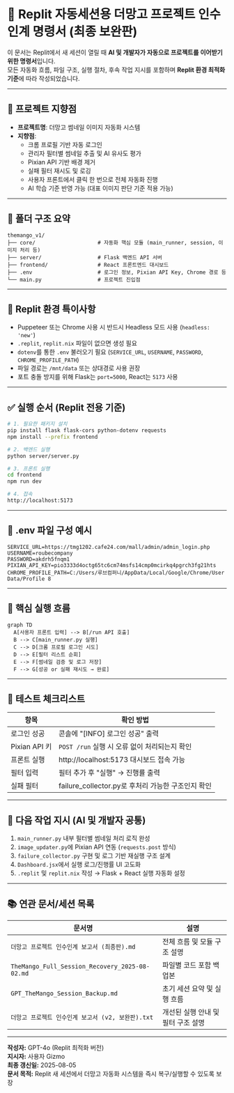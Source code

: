 
# 🧭 Replit 자동세션용 더망고 프로젝트 인수인계 명령서 (최종 보완판)

이 문서는 Replit에서 새 세션이 열릴 때 **AI 및 개발자가 자동으로 프로젝트를 이어받기 위한 명령서**입니다.  
모든 자동화 흐름, 파일 구조, 실행 절차, 후속 작업 지시를 포함하며 **Replit 환경 최적화 기준**에 따라 작성되었습니다.

---

## 📌 프로젝트 지향점

- **프로젝트명**: 더망고 썸네일 이미지 자동화 시스템
- **지향점**:
  - 크롬 프로필 기반 자동 로그인
  - 관리자 필터별 썸네일 추출 및 AI 유사도 평가
  - Pixian API 기반 배경 제거
  - 실패 필터 재시도 및 로깅
  - 사용자 프론트에서 클릭 한 번으로 전체 자동화 진행
  - AI 학습 기준 반영 가능 (대표 이미지 판단 기준 적용 가능)

---

## 📁 폴더 구조 요약

```
themango_v1/
├── core/                    # 자동화 핵심 모듈 (main_runner, session, 이미지 처리 등)
├── server/                  # Flask 백엔드 API 서버
├── frontend/                # React 프론트엔드 대시보드
├── .env                     # 로그인 정보, Pixian API Key, Chrome 경로 등
└── main.py                  # 프로젝트 진입점
```

---

## 🔧 Replit 환경 특이사항

- Puppeteer 또는 Chrome 사용 시 반드시 Headless 모드 사용 (`headless: 'new'`)
- `.replit`, `replit.nix` 파일이 없으면 생성 필요
- `dotenv`를 통한 `.env` 불러오기 필요 (`SERVICE_URL`, `USERNAME`, `PASSWORD`, `CHROME_PROFILE_PATH`)
- 파일 경로는 `/mnt/data` 또는 상대경로 사용 권장
- 포트 충돌 방지를 위해 Flask는 `port=5000`, React는 `5173` 사용

---

## ✅ 실행 순서 (Replit 전용 기준)

```bash
# 1. 필요한 패키지 설치
pip install flask flask-cors python-dotenv requests
npm install --prefix frontend

# 2. 백엔드 실행
python server/server.py

# 3. 프론트 실행
cd frontend
npm run dev

# 4. 접속
http://localhost:5173
```

---

## 🔐 .env 파일 구성 예시

```env
SERVICE_URL=https://tmg1202.cafe24.com/mall/admin/admin_login.php
USERNAME=roubecompany
PASSWORD=akdrh5fnqm1
PIXIAN_API_KEY=pio3333d4octg65tc6cm74msfs14cmp0mcirkq4pgrch3fg21hts
CHROME_PROFILE_PATH=C:/Users/루브컴퍼니/AppData/Local/Google/Chrome/User Data/Profile 8
```

---

## 🧠 핵심 실행 흐름

```mermaid
graph TD
  A[사용자 프론트 입력] --> B[/run API 호출]
  B --> C[main_runner.py 실행]
  C --> D[크롬 프로필 로그인 시도]
  D --> E[필터 리스트 순회]
  E --> F[썸네일 검증 및 로그 저장]
  F --> G[성공 or 실패 재시도 → 완료]
```

---

## 🧪 테스트 체크리스트

| 항목 | 확인 방법 |
|------|-----------|
| 로그인 성공 | 콘솔에 "[INFO] 로그인 성공" 출력 |
| Pixian API 키 | `POST /run` 실행 시 오류 없이 처리되는지 확인 |
| 프론트 실행 | http://localhost:5173 대시보드 접속 가능 |
| 필터 입력 | 필터 추가 후 "실행" → 진행률 출력 |
| 실패 필터 | failure_collector.py로 후처리 가능한 구조인지 확인

---

## 🧩 다음 작업 지시 (AI 및 개발자 공통)

1. `main_runner.py` 내부 필터별 썸네일 처리 로직 완성
2. `image_updater.py`에 Pixian API 연동 (`requests.post` 방식)
3. `failure_collector.py` 구현 및 로그 기반 재실행 구조 설계
4. `Dashboard.jsx`에서 실행 로그/진행률 UI 고도화
5. `.replit` 및 `replit.nix` 작성 → Flask + React 실행 자동화 설정

---

## 📚 연관 문서/세션 목록

| 문서명 | 설명 |
|--------|------|
| `더망고 프로젝트 인수인계 보고서 (최종판).md` | 전체 흐름 및 모듈 구조 설명 |
| `TheMango_Full_Session_Recovery_2025-08-02.md` | 파일별 코드 포함 백업본 |
| `GPT_TheMango_Session_Backup.md` | 초기 세션 요약 및 실행 흐름 |
| `더망고 프로젝트 인수인계 보고서 (v2, 보완판).txt` | 개선된 실행 안내 및 필터 구조 설명 |

---

**작성자:** GPT-4o (Replit 최적화 버전)  
**지시자:** 사용자 Gizmo  
**최종 갱신일:** 2025-08-05  
**문서 목적:** Replit 새 세션에서 더망고 자동화 시스템을 즉시 복구/실행할 수 있도록 보장

